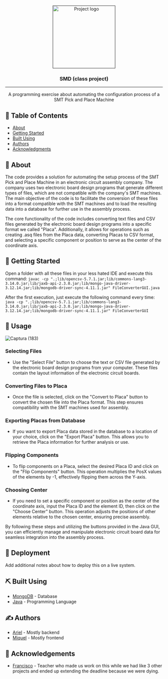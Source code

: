 <p align="center">
  <a href="" rel="noopener">
 <img width=200px height=200px src="https://github.com/Ariel-A-C/SMD/assets/144775269/2e6b8cd8-d6f6-4f00-9db1-df96b9297d8f" alt="Project logo"></a>
</p>

<h3 align="center">SMD (class project)</h3>

---

<p align="center"> A programming exercise about automating the configuration process of a SMT Pick and Place Machine
    <br> 
</p>

## 📝 Table of Contents
- [About](#about)
- [Getting Started](#getting_started)
- [Built Using](#built_using)
- [Authors](#authors)
- [Acknowledgments](#acknowledgement)

## 🧐 About <a name = "about"></a>
The code provides a solution for automating the setup process of the SMT Pick and Place Machine in an electronic circuit assembly company. The company uses two electronic board design programs that generate different types of files, which are not compatible with the company's SMT machines.
The main objective of the code is to facilitate the conversion of these files into a format compatible with the SMT machines and to load the resulting data into a database for further use in the assembly process.

The core functionality of the code includes converting text files and CSV files generated by the electronic board design programs into a specific format we called "Placa".
Additionally, it allows for operations such as creating .asq files from the Placa data, converting Placas to CSV format, and selecting a specific component or position to serve as the center of the coordinate axis.

## 🏁 Getting Started <a name = "getting_started"></a>
Open a folder with all these files in your less hated IDE and execute this command: `javac -cp ".;lib/opencsv-5.7.1.jar;lib/commons-lang3-3.14.0.jar;lib/jaxb-api-2.3.0.jar;lib/mongo-java-driver-3.12.14.jar;lib/mongodb-driver-sync-4.11.1.jar" FileConverterGUI.java`

After the first execution, just execute the following command every time: `java -cp ".;lib/opencsv-5.7.1.jar;lib/commons-lang3-3.14.0.jar;lib/jaxb-api-2.3.0.jar;lib/mongo-java-driver-3.12.14.jar;lib/mongodb-driver-sync-4.11.1.jar" FileConverterGUI`

## 🎈 Usage <a name="usage"></a>

![Captura (183)](https://github.com/Ariel-A-C/SMD/assets/144775269/fd3da238-e91d-4987-861c-02ecc1eb4327)

### Selecting Files
- Use the "Select File" button to choose the text or CSV file generated by the electronic board design programs from your computer. These files contain the layout information of the electronic circuit boards.

### Converting Files to Placa
- Once the file is selected, click on the "Convert to Placa" button to convert the chosen file into the Placa format. This step ensures compatibility with the SMT machines used for assembly.

### Exporting Placas from Database
- If you want to export Placa data stored in the database to a location of your choice, click on the "Export Placa" button. This allows you to retrieve the Placa information for further analysis or use.

### Flipping Components
- To flip components on a Placa, select the desired Placa ID and click on the "Flip Components" button. This operation multiplies the PosX values of the elements by -1, effectively flipping them across the Y-axis.

### Choosing Center
- If you need to set a specific component or position as the center of the coordinate axis, input the Placa ID and the element ID, then click on the "Choose Center" button. This operation adjusts the positions of other elements relative to the chosen center, ensuring precise assembly.

By following these steps and utilizing the buttons provided in the Java GUI, you can efficiently manage and manipulate electronic circuit board data for seamless integration into the assembly process.

## 🚀 Deployment <a name = "deployment"></a>
Add additional notes about how to deploy this on a live system.

## ⛏️ Built Using <a name = "built_using"></a>
- [MongoDB](https://www.mongodb.com/) - Database
- [Java](https://www.java.com/) - Programming Language

## ✍️ Authors <a name = "authors"></a>
- [Ariel](https://github.com/Ariel-A-C) - Mostly backend
- [Miquel](https://github.com/miquelnicolas) - Mostly frontend

## 🎉 Acknowledgements <a name = "acknowledgement"></a>
- [Francisco](https://github.com/fmesasc) - Teacher who made us work on this while we had like 3 other projects and ended up extending the deadline because we were dying.

